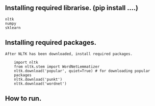 

## Installing required librarise. (pip install ....)
    nltk
    numpy
    sklearn

## Installing required packages.
    After NLTK has been downloaded, install required packages.

        import nltk
        from nltk.stem import WordNetLemmatizer
        nltk.download('popular', quiet=True) # for downloading popular      
        packages
        nltk.download('punkt') 
        nltk.download('wordnet')

## How to run.